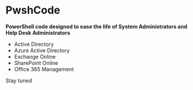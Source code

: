 # PwshCode

**PowerShell code designed to ease the life of System Administrators and Help Desk Administrators**

- Active Directory
- Azure Active Directory
- Exchange Online
- SharePoint Online
- Office 365 Management

Stay tuned
